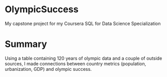 # OlympicSuccess
My capstone project for my Coursera SQL for Data Science Specialization

# Summary
Using a table containing 120 years of olympic data and a couple of outside sources, I made connections between country metrics (population, urbanization, GDP) and olympic success.
